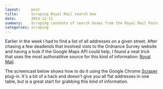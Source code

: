 ```yaml
---
layout:     post
title:      Scraping Royal Mail search box
date:       2014-12-11
summary:	Scraping contents of search boxes from the Royal Mail Postcode Finder website. 
categories: scraping
---
```


Earlier in the week I had to find a list of all addresses on a given street. After chasing a few deadends that involved vists to the Ordnance Survey website and having a look if the Google Maps API could help, I found a neat trick that uses the most authoratitive source for this kind of information: [Royal Mail](http://www.royalmail.com/find-a-postcode).

The screencast below shows how to do it using the Google Chrome [Scraper](https://chrome.google.com/webstore/detail/scraper/mbigbapnjcgaffohmbkdlecaccepngjd) plug-in. It's a bit of a hack and doesn't give you all flat addresses in one table, but is a great start for grabbing this kind of information.


<object width="100%"><param name="movie" value="http://www.youtube.com/v/VpruUcsk0Z0&hl=en&fs=1"></param><param name="allowFullScreen" value="true"></param><embed src="http://www.youtube.com/v/VpruUcsk0Z0&hl=en&fs=1" type="application/x-shockwave-flash" allowfullscreen="true" width="100%" height="500"></embed></object>